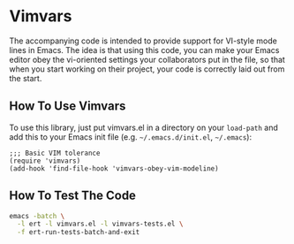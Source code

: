 # Vimvars

The accompanying code is intended to provide support for VI-style
mode lines in Emacs.  The idea is that using this code, you can make
your Emacs editor obey the vi-oriented settings your collaborators put
in the file, so that when you start working on their project, your
code is correctly laid out from the start.

## How To Use Vimvars

To use this library, just put vimvars.el in a directory on your
`load-path` and add this to your Emacs init file
(e.g. `~/.emacs.d/init.el`, `~/.emacs`):

```elisp
;;; Basic VIM tolerance
(require 'vimvars)
(add-hook 'find-file-hook 'vimvars-obey-vim-modeline)
```

## How To Test The Code

```sh
emacs -batch \
  -l ert -l vimvars.el -l vimvars-tests.el \
  -f ert-run-tests-batch-and-exit
```
